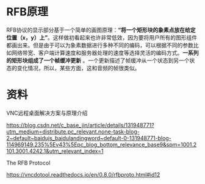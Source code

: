# RFB原理

RFB协议的显示部分基于一个简单的画图原理：**“将一个矩形块的象素点放在给定位置（x，y）上”**。这样做初看起来也许非常低效，因为要将用户所有的图形组件都画出来。但是由于可以为象素数据进行多种不同的编码，可以根据不同的参数比如网络带宽、客户端计算速度和服务器处理的速度等选择灵活的编码方式。**一系列的矩形块组成了一个帧缓冲更新** 。一个更新描述了帧缓冲从一个状态到另一个状态的变化情况，所以，某些方面，这和音频的帧很类似。


# 资料

VNC远程桌面解决方案与原理介绍

https://blog.csdn.net/c_base_jin/article/details/131948771?utm_medium=distribute.pc_relevant.none-task-blog-2~default~baidujs_baidulandingword~default-0-131948771-blog-114969149.235%5Ev43%5Epc_blog_bottom_relevance_base9&spm=1001.2101.3001.4242.1&utm_relevant_index=1

 The RFB Protocol
 
 https://vncdotool.readthedocs.io/en/0.8.0/rfbproto.html#id12